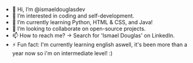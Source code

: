 - 👋 Hi, I’m @ismaeldouglasdev
- 👀 I’m interested in coding and self-development.
- 🌱 I’m currently learning Python, HTML & CSS, and Java!
- 💞️ I’m looking to collaborate on open-source projects.
- 📫 How to reach me? -> Search for 'Ismael Douglas' on LinkedIn.
- ⚡ Fun fact: I'm currently learning english aswell, it's been more than a year now so i'm on intermediate level! :) 
